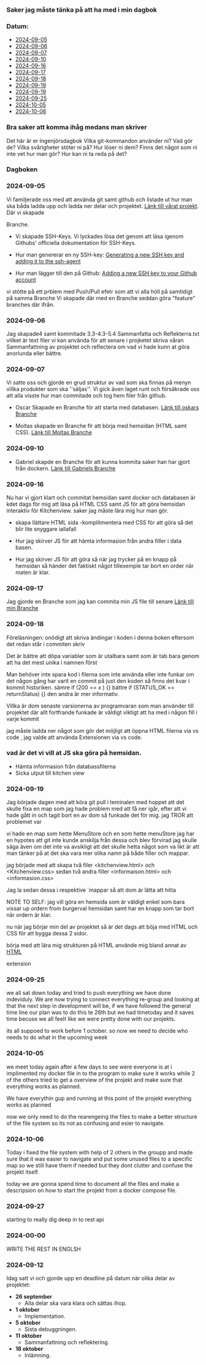 ### Saker jag måste tänka på att ha med i min dagbok ###

### Datum: 
- [2024-09-05](#2024-09-05)
- [2024-09-06](#2024-09-06)
- [2024-09-07](#2024-09-07)
- [2024-09-10](#2024-09-10)
- [2024-09-16](#2024-09-16)
- [2024-09-17](#2024-09-17)
- [2024-09-18](#2024-09-18)
- [2024-09-19](#2024-09-19)
- [2024-09-19](#2024-09-19)
- [2024-09-25](#2024-09-25)
- [2024-10-05](#2024-10-05)
- [2024-10-06](#2024-10-06)

### Bra saker att komma ihåg medans man skriver ###
Det här är er Ingenjörsdagbok 
Vilka git-kommandon använder ni? Vad gör de? 
Vilka svårigheter stöter ni på? Hur löser ni dem? 
Finns det något som ni inte vet hur man gör? Hur kan ni ta reda på det? 

### Dagboken ###
### 2024-09-05 ###
Vi familjerade oss med att använda git samt github och listade ut hur man ska båda ladda upp och ladda ner delar och projektet.
[Länk till vårat projekt](https://github.com/oscar-larm/Burger).
Där vi skapade <MAIN> Branche.

- Vi skapade SSH-Keys. Vi lyckades lösa det genom att läsa igenom Githubs' officiella dokumentation för SSH-Keys.
- Hur man genererar en ny SSH-key: [Generating a new SSH key and adding it to the ssh-agent](https://docs.github.com/en/authentication/connecting-to-github-with-ssh/generating-a-new-ssh-key-and-adding-it-to-the-ssh-agent)

- Hur man lägger till den på Github: [Adding a new SSH key to your Github account](https://docs.github.com/en/authentication/connecting-to-github-with-ssh/adding-a-new-ssh-key-to-your-github-account)

vi stötte på ett prblem med Push/Pull efetr som att vi alla höll på samtidigt på samma Branche
Vi skapade där med en <Developer> Branche seddan göra "feature" branches där ifrån.

### 2024-09-06 ###

Jag skapade4 samt kommitade 3.3-4.3-5.4 Sammanfatta och Reflekterra.txt villket är text filer vi kan använda för att senare i projketet skriva våran Sammanfattning av projektet och reflectera om vad vi hade kunn at göra anorlunda eller bättre.

### 2024-09-07 ###
Vi satte oss och gjorde en grud struktur av vad som ska finnas på menyn villka produkter som ska ''säljas''. Vi gick även laget runt och försäkrade oss att alla visste hur man commitade och tog hem filer från github.
- Oscar Skapade en Branche för att starta med databasen.
[Länk till oskars Branche](https://github.com/oscar-larm/Burger/tree/database)

- Moltas skapade en Branche flr att börja med hemsidan (HTML samt CSS).
[Länk till Moltas Branche](https://github.com/oscar-larm/Burger/tree/Moltas)

### 2024-09-10 ###
- Gabriel skapde en Branche för att kunna kommita saker han har gjort från dockern.
[Länk till Gabriels Branche](https://github.com/oscar-larm/Burger/tree/G_branch)

### 2024-09-16 ###
Nu har vi gjort klart och commitat hemsidan samt docker och databasen är kdet dags för mig att läsa på HTML CSS samt JS för att göra hemsidan interaktiv för Kitchenview.
saker jag måste lära mig hur man gör.
- skapa llättare HTML sida
-komplitmentera med CSS för att göra så det blir lite snyggare iallafall

- Hur jag skirver JS för att hämta informasion från andra filler i data basen.
- Hur jag skirver JS för att göra så när jag trycker på en knapp på hemsidan så händer det faktiskt något tillexemple tar bort en order när maten är klar.

### 2024-09-17 ###
Jag gjorde en Branche som jag kan commita min JS file till senare 
[Länk till min Branche](https://github.com/oscar-larm/Burger/tree/Malte's)


### 2024-09-18 ### 
Föreläsningen: 
onödigt att skriva ändingar i koden i denna boken eftersom det redan står i commiten
skriv 

Det är bättre att döpa variabler som är utalbara samt som är tab bara genom att ha det mest unika i namnen först

Man behöver inte spara kod i filerna som inte använda eller inte funkar om det någon gång har varit en commit på just den koden så finns det kvar i kommit historiken.
sämre 
if (200 == x ) {}
bättre 
if (STATUS_OK == returnStatus) {}
den andra är mer informativ. 

Villka är dom senaste varsionerna av programvaran som man använder till projektet där allt fortfrande funkade är väldigt viktigt att ha med i någon fill i varje kommit 

jag måste ladda ner något som gör det möjligt att öppna HTML filerna via vs code , jag valde att använda <Open in browser> Extensionen via vs code.


### vad är det vi vill at JS ska göra på hemsidan.
- Hämta informasion från databassfilerna
- Sicka utput till kitchen view


### 2024-09-19 ###
Jag började dagen med att köra git pull i teminalen med hoppet att det skulle fixa en map som jag hade problem med att få ner igår, efter att vi hade gått in och tagit bort en av dom så funkade det för mig.
jag TROR  att problemet var 

vi hade en map som hette MenuStore och en som hette menuStore jag har en hypotes att git inte kunde anskilja från dessa och blev förvirad jag skulle säga även om det inte va avsikligt att det skulle hetta något som va likt är att man tänker på at det ska vara mer olika namn på både filler och mappar.

jag började med att skapa två filer <kitchenview.html> och <Kitchenview.css>
sedan två andra filler <informaison.html> och <informasion.css> 

Jag la sedan dessa i respektive ´mappar så att dom är lätta att hitta

NOTE TO SELF: jag vill göra en hemsida som är väldigt enkel som bara vissar up ordern from burgerval hemsidan samt har en knapp som tar bort när ordern är klar.

nu när jag börjar min del av projektet så är det dags att böja med HTML och CSS för att bygga dessa 2 sidor.

börja med att lära mig strukturen på HTML använde mig bland annat av [HTML](https://www.hostinger.in/tutorials/making-website-with-html)

extension <live server>

### 2024-09-25 ###
we all sat down today and tried to push everything we have done indeviduly. We are now trying to connect everything re-group and looking at that the next step in development will be, if we have followed the general time line our plan was to do this te 26th but we had timetoday and it saves time becuse we all feelt like we were pretty done with our projekts.

its all suppoed to work before 1 october.
so now we need to decide who needs to do what in the upcoming week

### 2024-10-05 ###
we meet today again after a few days to see were everyone is at i implimented my docker file in to the program to make sure it works while 2 of the others tried to get a overview of the projekt and make sure that everything works as planned.

We have everythin gup and running at this point of the projekt everything works as planned 

now we only need to do the rearengeing the files to make a better structure of the file system so its not as confusing and esier to navigate.

### 2024-10-06 ### 
Today i fixed the file system with help of 2 others in the groupp and made sure that it was easier to navigate and put some unused files to a specific map so we still have them if needed but they dont clutter and confuse the projekt itself.

today we are gonna spend time to document all the files and make a descripsion on how to start the projekt from a docker compose file.


### 2024-09-27 ###

starting to really dig deep in to rest api 

### 2024-00-00 ###
WRITE THE REST IN ENGLSH 

### 2024-09-12 ###
Idag satt vi och gjorde upp en deadline på datum när olika delar av projektet:
- **26 september**
    - Alla delar ska vara klara och sättas ihop.
- **1 oktober**
    - Implementation.
- **5 oktober**
    - Sista debuggningen.
- **11 oktober**
    - Sammanfattning och reflektering.
- **18 oktober**
    - Inlämning.

